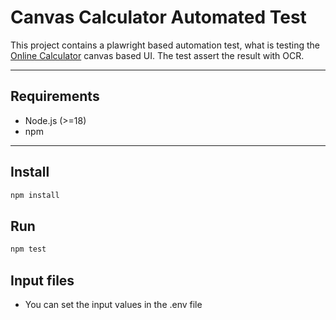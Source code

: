 # Canvas Calculator Automated Test

This project contains a plawright based automation test, what is testing the [Online Calculator](https://www.online-calculator.com/full-screen-calculator/) canvas based UI.
The test assert the result with OCR.

---

## Requirements
- Node.js (>=18)
- npm

---

## Install

```bash
npm install
```

## Run
```bash headless
npm test
```

## Input files
- You can set the input values in the .env file